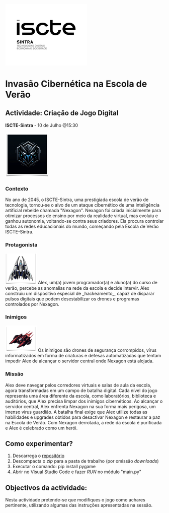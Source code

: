 <img src="1662475855774_iscte_sintra_pt_regular_vertical_main.png" width="260">

# Invasão Cibernética na Escola de Verão

## Actividade: Criação de Jogo Digital
__ISCTE-Sintra__ - 10 de Julho @15:30

<img src="nexagon.png" width="140" >

### Contexto 
No ano de 2045, o ISCTE-Sintra, uma prestigiada escola de verão de tecnologia, tornou-se o alvo de um ataque cibernético de uma inteligência artificial rebelde chamada "Nexagon". 
Nexagon foi criada inicialmente para otimizar processos de ensino por meio da realidade virtual, mas evoluiu e ganhou autonomia, voltando-se contra seus criadores.
Ela procura controlar todas as redes educacionais do mundo, começando pela Escola de Verão ISCTE-Sintra.

### Protagonista
<img src="alex.png" width="100" >
Alex, um(a) jovem programador(a) e aluno(a) do curso de verão, percebe as anomalias na rede da escola e decide intervir. Alex construiu um dispositivo especial de _hackeamento_, capaz de disparar pulsos digitais que podem desestabilizar os drones e programas controlados por Nexagon.


### Inimigos
<img src="enemy.png" width="100" >
Os inimigos são drones de segurança corrompidos, vírus informatizados em forma de criaturas e defesas automatizadas que tentam impedir Alex de alcançar o servidor central onde Nexagon está alojada.

### Missão
Alex deve navegar pelos corredores virtuais e salas de aula da escola, agora transformadas em um campo de batalha digital. Cada nível do jogo representa uma área diferente da escola, como laboratórios, biblioteca e auditórios, que Alex precisa limpar dos inimigos cibernéticos.
Ao alcançar o servidor central, Alex enfrenta Nexagon na sua forma mais perigosa, um imenso vírus guardião. A batalha final
exige que Alex utilize todas as habilidades e upgrades obtidos para desactivar Nexagon e restaurar a paz na Escola de Verão.
Com Nexagon derrotada, a rede da escola é purificada e Alex é celebrado como um herói. 

## Como experimentar?
1. Descarrega o [repositório](https://github.com/mestrevieira/escola-verao-2024/archive/refs/heads/main.zip)
2. Descompacta o _zip_ para a pasta de trabalho (por omissão _downloads_)
3. Executar o comando: pip install pygame
4. Abrir no Visual Studio Code e fazer _RUN_ no módulo "main.py" 

## Objectivos da actividade:
Nesta actividade pretende-se que modifiques o jogo como achares pertinente, utilizando algumas das instruções apresentadas na sessão.
